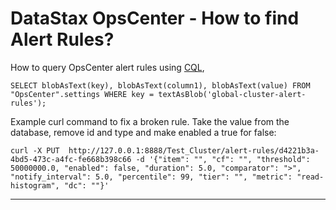# DataStax OpsCenter - How to find Alert Rules?

How to query OpsCenter alert rules using [CQL](https://docs.datastax.com/en/dse/6.8/cql/),
```
SELECT blobAsText(key), blobAsText(column1), blobAsText(value) FROM "OpsCenter".settings WHERE key = textAsBlob('global-cluster-alert-rules');
```

Example curl command to fix a broken rule. Take the value from the database, remove id and type and make enabled a true for false:
```
curl -X PUT  http://127.0.0.1:8888/Test_Cluster/alert-rules/d4221b3a-4bd5-473c-a4fc-fe668b398c66 -d '{"item": "", "cf": "", "threshold": 50000000.0, "enabled": false, "duration": 5.0, "comparator": ">", "notify_interval": 5.0, "percentile": 99, "tier": "", "metric": "read-histogram", "dc": ""}'
```
---